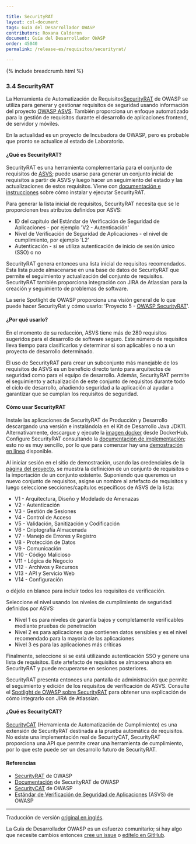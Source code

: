 ```yaml
---

title: SecurityRAT
layout: col-document
tags: Guía del Desarrollador OWASP
contributors: Roxana Calderon
document: Guía del Desarrollador OWASP
order: 45040
permalink: /release-es/requisitos/securityrat/

---
```


{% include breadcrumb.html %}

### 3.4 SecurityRAT

La Herramienta de Automatización de Requisitos[SecurityRAT][srat] de OWASP se utiliza para generar y gestionar requisitos de seguridad
usando información del proyecto [OWASP ASVS][asvs].
También proporciona un enfoque automatizado para la gestión de requisitos
durante el desarrollo de aplicaciones frontend, de servidor y móviles.

En la actualidad es un proyecto de Incubadora de OWASP, pero es probable que pronto se actualice al estado de Laboratorio.

#### ¿Qué es SecurityRAT?

SecurityRAT es una herramienta complementaria para el conjunto de requisitos de [ASVS][asvs];
puede usarse para generar un conjunto inicial de requisitos a partir de ASVS
y luego hacer un seguimiento del estado y las actualizaciones de estos requisitos.
Viene con [documentación e instrucciones][sratdocs] sobre cómo instalar y ejecutar SecurityRAT.

Para generar la lista inicial de requisitos, SecurityRAT necesita que se le proporcionen tres atributos definidos por ASVS:

* ID del capítulo del Estándar de Verificación de Seguridad de Aplicaciones - por ejemplo 'V2 - Autenticación'
* Nivel de Verificación de Seguridad de Aplicaciones - el nivel de cumplimiento, por ejemplo 'L2'
* Autenticación - si se utiliza autenticación de inicio de sesión único (SSO) o no

SecurityRAT genera entonces una lista inicial de requisitos recomendados.
Esta lista puede almacenarse en una base de datos de SecurityRAT que permite el seguimiento y actualización del conjunto de requisitos.
SecurityRAT también proporciona integración con JIRA de Atlassian para la creación y seguimiento de problemas de software.

La serie Spotlight de OWASP proporciona una visión general de lo que puede hacer SecurityRat y cómo usarlo:
'Proyecto 5 - [OWASP SecurityRAT][spotlight05]'.

#### ¿Por qué usarlo?

En el momento de su redacción, ASVS tiene más de 280 requisitos sugeridos para el desarrollo de software seguro.
Este número de requisitos lleva tiempo para clasificarlos y determinar si
son aplicables o no a un proyecto de desarrollo determinado.

El uso de SecurityRAT para crear un subconjunto más manejable de los requisitos de ASVS es un beneficio directo tanto para
arquitectos de seguridad como para el equipo de desarrollo.
Además, SecurityRAT permite el seguimiento y actualización de este conjunto de requisitos durante todo el ciclo de desarrollo,
añadiendo seguridad a la aplicación al ayudar a garantizar que se cumplan los requisitos de seguridad.

#### Cómo usar SecurityRAT

Instale las aplicaciones de SecurityRAT de Producción y Desarrollo descargando una versión e instalándola en el Kit de Desarrollo Java JDK11.
Alternativamente, descargue y ejecute la [imagen docker][sratdocker] desde DockerHub.
Configure SecurityRAT consultando la [documentación de implementación][sratdeploy]; esto no es muy sencillo,
por lo que para comenzar hay una [demostración en línea][sratdemo] disponible.

Al iniciar sesión en el sitio de demostración, usando las credenciales de la [página del proyecto][srat],
se muestra la definición de un conjunto de requisitos o la importación de un conjunto existente.
Suponiendo que queremos un nuevo conjunto de requisitos, asigne un nombre al artefacto de requisitos y luego
seleccione secciones/capítulos específicos de ASVS de la lista:

* V1 - Arquitectura, Diseño y Modelado de Amenazas
* V2 - Autenticación
* V3 - Gestión de Sesiones
* V4 - Control de Acceso
* V5 - Validación, Sanitización y Codificación
* V6 - Criptografía Almacenada
* V7 - Manejo de Errores y Registro
* V8 - Protección de Datos
* V9 - Comunicación
* V10 - Código Malicioso
* V11 - Lógica de Negocio
* V12 - Archivos y Recursos
* V13 - API y Servicio Web
* V14 - Configuración

o déjelo en blanco para incluir todos los requisitos de verificación.

Seleccione el nivel usando los niveles de cumplimiento de seguridad definidos por ASVS:

* Nivel 1 es para niveles de garantía bajos y completamente verificables mediante pruebas de penetración
* Nivel 2 es para aplicaciones que contienen datos sensibles y es el nivel recomendado para la mayoría de las aplicaciones
* Nivel 3 es para las aplicaciones más críticas

Finalmente, seleccione si se está utilizando autenticación SSO y genere una lista de requisitos.
Este artefacto de requisitos se almacena ahora en SecurityRAT y puede recuperarse en sesiones posteriores.

SecurityRAT presenta entonces una pantalla de administración que permite el seguimiento y edición de los requisitos de verificación de ASVS.
Consulte el [Spotlight de OWASP sobre SecurityRAT][spotlight05] para obtener una explicación de cómo integrarlo con JIRA de Atlassian.

#### ¿Qué es SecurityCAT?

[SecurityCAT][scat] (Herramienta de Automatización de Cumplimiento) es una extensión de SecurityRAT destinada a la prueba automática de requisitos.
No existe una implementación real de SecurityCAT,
SecurityRAT proporciona una API que permite crear una herramienta de cumplimiento,
por lo que este puede ser un desarrollo futuro de SecurityRAT.

#### Referencias

* [SecurityRAT][srat] de OWASP
* [Documentación][sratdocs] de SecurityRAT de OWASP
* [SecurityCAT][scat] de OWASP
* [Estándar de Verificación de Seguridad de Aplicaciones][asvs] (ASVS) de OWASP

----
Traducción de versión [original en inglés][release0504].

La Guía de Desarrollador OWASP es un esfuerzo comunitario; si hay algo que necesite cambios
entonces [cree un issue][issue0504] o [edítelo en GitHub][edit0504].

[release0504]: https://github.com/OWASP/www-project-developer-guide/blob/main/release/05-requirements/04-security-rat.md
[asvs]: https://owasp.org/www-project-application-security-verification-standard/
[edit0504]: https://github.com/OWASP/www-project-developer-guide/blob/main/draft/05-requirements/04-security-rat.md
[issue0504]: https://github.com/OWASP/www-project-developer-guide/issues/new?labels=content&template=request.md&title=Update:%2005-requirements/04-security-rat
[spotlight05]: https://youtu.be/HiaHXtzJ3DE
[scat]: https://securityrat.github.io/int_securitycat.html#securitycat
[srat]: https://owasp.org/www-project-securityrat/
[sratdemo]: https://securityrat.org/
[sratdeploy]: https://securityrat.github.io/depl_production.html
[sratdocker]: https://hub.docker.com/r/securityrat/securityrat
[sratdocs]: https://securityrat.github.io/

